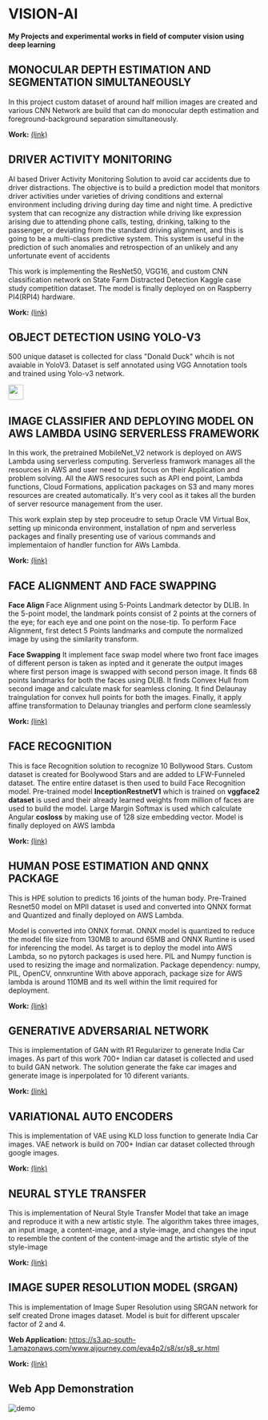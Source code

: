 # VISION-AI
**My Projects and experimental works in field of computer vision using deep learning**


## MONOCULAR DEPTH ESTIMATION AND SEGMENTATION SIMULTANEOUSLY
In this project custom dataset of around half million images are created and various CNN Network are build that can do monocular depth estimation and foreground-background separation simultaneously.

**Work:** [(link)](p2-8-super-resolution)


## DRIVER ACTIVITY MONITORING
AI based Driver Activity Monitoring Solution to avoid car accidents due to driver distractions. The objective is to build a prediction model that monitors driver activities under varieties of driving conditions and external environment including driving during day time and night time. A predictive system that can recognize any distraction while driving like expression arising due to attending phone calls, testing, drinking, talking to the passenger, or deviating from the standard driving alignment, and this is going to be a multi-class predictive system. This system is useful in the prediction of such anomalies and retrospection of an unlikely and any unfortunate event of accidents

This work is implementing the ResNet50, VGG16, and custom CNN classification network on State Farm Distracted Detection Kaggle case study competition dataset. The model is finally deployed on on Raspberry PI4(RPI4) hardware. 

**Work:** [(link)](p2-8-super-resolution)

## OBJECT DETECTION USING YOLO-V3
500 unique dataset is collected for class "Donald Duck" whcih is not avaiable in YoloV3. Dataset is self annotated using VGG Annotation tools and trained using Yolo-v3 network.

<img src="https://youtu.be/zkVfTjr1ml4" width="30px">

## IMAGE CLASSIFIER AND DEPLOYING MODEL ON AWS LAMBDA USING SERVERLESS FRAMEWORK
In this work, the pretrained MobileNet_V2 network is deployed on AWS Lambda using serverless computing. Serverless framwork manages all the resources in AWS and user need to just focus on their Application and problem solving. All the AWS resocures such as API end point, Lambda functions, Cloud Formations, application packages on S3 and many mores resources are created automatically. It's very cool as it takes all the burden of server resource management from the user.

This work explain step by step proceudre to setup Oracle VM Virtual Box, setting up miniconda environment, installation of npm and serverless packages and finally presenting use of various commands and implementaion of handler function for AWs Lambda.  

**Work:** [(link)](p2-8-super-resolution)

## FACE ALIGNMENT AND FACE SWAPPING
**Face Align**
Face Alignment using 5-Points Landmark detector by DLIB. In the 5-point model, the landmark points consist of 2 points at the corners of the eye; for each eye and one point on the nose-tip. To perform Face Alignment, first detect 5 Points landmarks and compute the normalized image by using the similarity transform.

**Face Swapping**
It implement face swap model where two front face images of different person is taken as inpted and it generate the output images where first person image is swapped with second person image. It finds 68 points landmarks for both the faces using DLIB. It finds Convex Hull from second image and calculate mask for seamless cloning. It find Delaunay traingulation for convex hull points for both the images. Finally, it apply affine transformation to Delaunay triangles and perform clone seamlessly

**Work:** [(link)](p2-8-super-resolution)

## FACE RECOGNITION
This is face Recognition solution to recognize 10 Bollywood Stars. Custom dataset is created for Boolywood Stars and are added to LFW-Funneled dataset. The entire entire dataset is then used to build Face Recognition model. Pre-trained model **InceptionRestnetV1** which is trained on **vggface2 dataset** is used and their already learned weights from million of faces are used to build the model. Large Margin Softmax is used which calculate Angular **cosloss** by making use of 128 size embedding vector. Model is finally deployed on AWS lambda 

**Work:** [(link)](p2-8-super-resolution)

## HUMAN POSE ESTIMATION AND QNNX PACKAGE
This is HPE solution to predicts 16 joints of the human body. Pre-Trained Resnet50 model on MPII dataset is used and converted into QNNX format and Quantized and finally deployed on AWS Lambda.

Model is converted into ONNX format. ONNX model is quantized to reduce the model file size from 130MB to around 65MB and ONNX Runtine is used for inferencing the model. As target is to deploy the model into AWS Lambda, so no pytorch packages is used here. PIL and Numpy function is used to resizing the image and normalization.
Package dependency: numpy, PIL, OpenCV, onnxruntine
With above apporach, package size for AWS lambda is around 110MB and its well within the limit required for deployment.

**Work:** [(link)](p2-8-super-resolution)

## GENERATIVE ADVERSARIAL NETWORK
This is implementation of GAN with R1 Regularizer to generate India Car images. As part of this work 700+ Indian car dataset is collected and used to build GAN network.
The solution generate the fake car images and generate image is inperpolated for 10 diferent variants.


**Work:** [(link)](p2-8-super-resolution)

## VARIATIONAL AUTO ENCODERS
This is implementation of VAE using KLD loss function to generate India Car images. VAE network is build on 700+ Indian car dataset collected through google images.

**Work:** [(link)](p2-8-super-resolution)

## NEURAL STYLE TRANSFER
This is implementation of Neural Style Transfer Model that take an image and reproduce it with a new artistic style. The algorithm takes three images, an input image, a content-image, and a style-image, and changes the input to resemble the content of the content-image and the artistic style of the style-image

**Work:** [(link)](p2-8-super-resolution)

## IMAGE SUPER RESOLUTION MODEL (SRGAN)
This is implementation of Image Super Resolution using SRGAN network for self created Drone images dataset. Model is buit for different upscaler factor of 2 and 4.

**Web Application:** https://s3.ap-south-1.amazonaws.com/www.aijourney.com/eva4p2/s8/sr/s8_sr.html

**Work:** [(link)](p2-8-super-resolution)

## Web App Demonstration
![demo](p2-8-super-resolution/doc_images/s8_demo_sr.gif)








